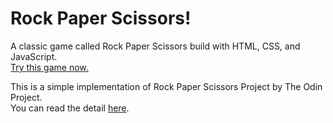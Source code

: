 # Rock Paper Scissors!

 A classic game called Rock Paper Scissors build with HTML, CSS, and JavaScript.<br>
 <a href="https://aureliarx.github.io/rock-paper-scissors/" target="_blank">Try this game now.</a>

This is a simple implementation of Rock Paper Scissors Project by The Odin Project.<br>
You can read the detail <a href="https://www.theodinproject.com/lessons/foundations-rock-paper-scissors" target="_blank">here</a>.